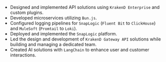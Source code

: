 - Designed and implemented API solutions using `KrakenD Enterprise` and custom plugins.  
- Developed microservices utilizing `Bun.js`.  
- Configured logging pipelines for `SnapLogic` (`Fluent Bit` to `ClickHouse`) and `MuleSoft` (`Promtail` to `Loki`).  
- Deployed and implemented the `SnapLogic` platform.  
- Led the design and development of `KrakenD Gateway API` solutions while building and managing a dedicated team.  
- Created AI solutions with `LangChain` to enhance user and customer interactions.  
